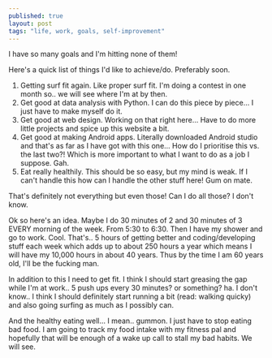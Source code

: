 ```yaml
---
published: true
layout: post
tags: "life, work, goals, self-improvement"
---
```

<rant>

I have so many goals and I'm hitting none of them!

Here's a quick list of things I'd like to achieve/do. Preferably soon.

1. Getting surf fit again. Like proper surf fit. I'm doing a contest in one month so.. we will see where I'm at by then.
2. Get good at data analysis with Python. I can do this piece by piece... I just have to make myself do it.
3. Get good at web design. Working on that right here... Have to do more little projects and spice up this website a bit.
4. Get good at making Android apps. Literally downloaded Android studio and that's as far as I have got with this one... How do I prioritise this vs. the last two?! Which is more important to what I want to do as a job I suppose. Gah.
5. Eat really healthily. This should be so easy, but my mind is weak. If I can't handle this how can I handle the other stuff here! Gum on mate. 

That's definitely not everything but even those! Can I do all those? I don't know.

Ok so here's an idea. Maybe I do 30 minutes of 2 and 30 minutes of 3 EVERY morning of the week. From 5:30 to 6:30. Then I have my shower and go to work. Cool. That's.. 5 hours of getting better and coding/developing stuff each week which adds up to about 250 hours a year which means I will have my 10,000 hours in about 40 years. Thus by the time I am 60 years old, I'll be the fucking man.

In addition to this I need to get fit. I think I should start greasing the gap while I'm at work.. 5 push ups every 30 minutes? or something? ha. I don't know.. I think I should definitely start running a bit (read: walking quicky) and also going surfing as much as I possibly can. 

And the healthy eating well... I mean.. gummon. I just have to stop eating bad food. I am going to track my food intake with my fitness pal and hopefully that will be enough of a wake up call to stall my bad habits. We will see.

</rant>
